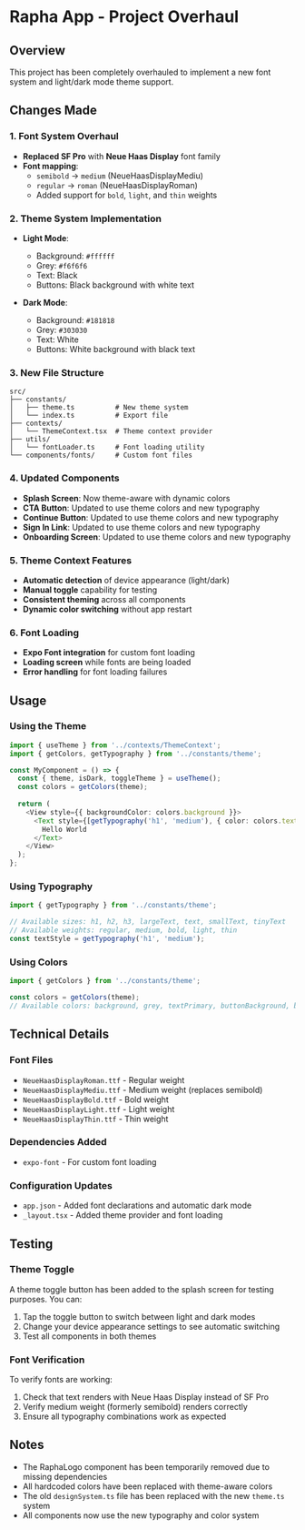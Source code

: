 # Rapha App - Project Overhaul

## Overview
This project has been completely overhauled to implement a new font system and light/dark mode theme support.

## Changes Made

### 1. Font System Overhaul
- **Replaced SF Pro** with **Neue Haas Display** font family
- **Font mapping**:
  - `semibold` → `medium` (NeueHaasDisplayMediu)
  - `regular` → `roman` (NeueHaasDisplayRoman)
  - Added support for `bold`, `light`, and `thin` weights

### 2. Theme System Implementation
- **Light Mode**:
  - Background: `#ffffff`
  - Grey: `#f6f6f6`
  - Text: Black
  - Buttons: Black background with white text

- **Dark Mode**:
  - Background: `#181818`
  - Grey: `#303030`
  - Text: White
  - Buttons: White background with black text

### 3. New File Structure
```
src/
├── constants/
│   ├── theme.ts          # New theme system
│   └── index.ts          # Export file
├── contexts/
│   └── ThemeContext.tsx  # Theme context provider
├── utils/
│   └── fontLoader.ts     # Font loading utility
└── components/fonts/     # Custom font files
```

### 4. Updated Components
- **Splash Screen**: Now theme-aware with dynamic colors
- **CTA Button**: Updated to use theme colors and new typography
- **Continue Button**: Updated to use theme colors and new typography
- **Sign In Link**: Updated to use theme colors and new typography
- **Onboarding Screen**: Updated to use theme colors and new typography

### 5. Theme Context Features
- **Automatic detection** of device appearance (light/dark)
- **Manual toggle** capability for testing
- **Consistent theming** across all components
- **Dynamic color switching** without app restart

### 6. Font Loading
- **Expo Font integration** for custom font loading
- **Loading screen** while fonts are being loaded
- **Error handling** for font loading failures

## Usage

### Using the Theme
```typescript
import { useTheme } from '../contexts/ThemeContext';
import { getColors, getTypography } from '../constants/theme';

const MyComponent = () => {
  const { theme, isDark, toggleTheme } = useTheme();
  const colors = getColors(theme);
  
  return (
    <View style={{ backgroundColor: colors.background }}>
      <Text style={[getTypography('h1', 'medium'), { color: colors.textPrimary }]}>
        Hello World
      </Text>
    </View>
  );
};
```

### Using Typography
```typescript
import { getTypography } from '../constants/theme';

// Available sizes: h1, h2, h3, largeText, text, smallText, tinyText
// Available weights: regular, medium, bold, light, thin
const textStyle = getTypography('h1', 'medium');
```

### Using Colors
```typescript
import { getColors } from '../constants/theme';

const colors = getColors(theme);
// Available colors: background, grey, textPrimary, buttonBackground, buttonText, etc.
```

## Technical Details

### Font Files
- `NeueHaasDisplayRoman.ttf` - Regular weight
- `NeueHaasDisplayMediu.ttf` - Medium weight (replaces semibold)
- `NeueHaasDisplayBold.ttf` - Bold weight
- `NeueHaasDisplayLight.ttf` - Light weight
- `NeueHaasDisplayThin.ttf` - Thin weight

### Dependencies Added
- `expo-font` - For custom font loading

### Configuration Updates
- `app.json` - Added font declarations and automatic dark mode
- `_layout.tsx` - Added theme provider and font loading

## Testing

### Theme Toggle
A theme toggle button has been added to the splash screen for testing purposes. You can:
1. Tap the toggle button to switch between light and dark modes
2. Change your device appearance settings to see automatic switching
3. Test all components in both themes

### Font Verification
To verify fonts are working:
1. Check that text renders with Neue Haas Display instead of SF Pro
2. Verify medium weight (formerly semibold) renders correctly
3. Ensure all typography combinations work as expected

## Notes
- The RaphaLogo component has been temporarily removed due to missing dependencies
- All hardcoded colors have been replaced with theme-aware colors
- The old `designSystem.ts` file has been replaced with the new `theme.ts` system
- All components now use the new typography and color system
